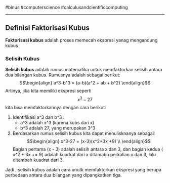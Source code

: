 #binus #computerscience #calculusandcientificcomputing 
___
## Definisi Faktorisasi Kubus
**Faktorisasi kubus** adalah proses memecah ekspresi yanag mengandung kubus

### Selisih Kubus
**Selisih kubus** adalah rumus matematika untuk memfaktorkan selisih antara dua bilangan kubus. Rumusnya adalah sebagai berikut:
$$\begin{align}
a^3-b^3 = (a-b)(a^2 + ab + b^2)
\end{align}$$
Artinya, jika kita memiliki ekspresi seperti $$x^3 - 27$$
kita bisa memfaktorkannya dengan cara berikut:
1. Identifikasi a^3 dan b^3 :
	- a^3 adalah x^3 (karena kubs dari x)
	- b^3 adalah 27, yang merupakan 3^3
2. Berdasarkan rumus selisih kubus kita dapat menulisknanya sebagai:
$$\begin{align}
x^3-27 = (x-3)(x^2+3x +9) \\
\end{align}$$
Bagian pertama (x - 3) adalah selisih antara x dan 3, dan bagian kedua ( x^2 + 3x += 9) adalah kuadrat dari x ditamabh perkalian x dan 3, lalu ditambah kuadrat dari 3.

Jadi , selisih kubus adalah cara unutk memfaktorkan ekspresi yang berupa perbedaan antara dua bilangan yang dipangkatkan tiga.